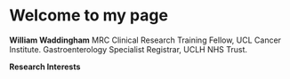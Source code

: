 # Welcome to my page

**William Waddingham**
MRC Clinical Research Training Fellow, UCL Cancer Institute. 
Gastroenterology Specialist Registrar, UCLH NHS Trust. 

**Research Interests**
